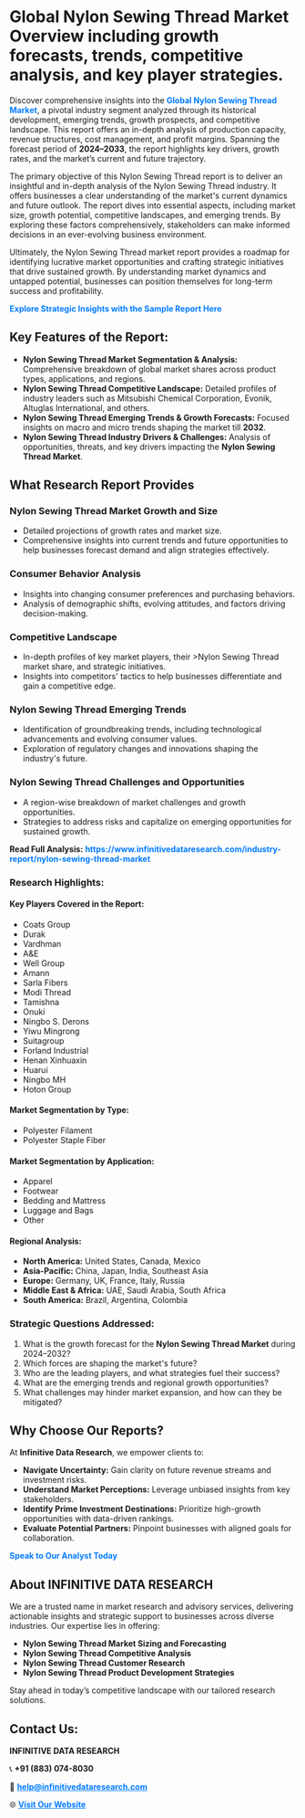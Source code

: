 <h1>Global Nylon Sewing Thread Market Overview including growth forecasts, trends, competitive analysis, and key player strategies.</h1>
<p>
Discover comprehensive insights into the 
<a href="https://www.infinitivedataresearch.com/industry-report/nylon-sewing-thread-market" rel="dofollow" style="color: #007BFF; text-decoration: none;"><strong>Global Nylon Sewing Thread Market</strong></a>, a pivotal industry segment analyzed through its historical development, emerging trends, growth prospects, and competitive landscape. This report offers an in-depth analysis of production capacity, revenue structures, cost management, and profit margins. Spanning the forecast period of <strong>2024–2033</strong>, the report highlights key drivers, growth rates, and the market’s current and future trajectory.
</p>
<p>
The primary objective of this Nylon Sewing Thread report is to deliver an insightful and in-depth analysis of the Nylon Sewing Thread industry. It offers businesses a clear understanding of the market's current dynamics and future outlook. The report dives into essential aspects, including market size, growth potential, competitive landscapes, and emerging trends. By exploring these factors comprehensively, stakeholders can make informed decisions in an ever-evolving business environment.
</p>
<p>
Ultimately, the Nylon Sewing Thread market report provides a roadmap for identifying lucrative market opportunities and crafting strategic initiatives that drive sustained growth. By understanding market dynamics and untapped potential, businesses can position themselves for long-term success and profitability.
</p>
<p>
<a href="https://www.infinitivedataresearch.com/request-sample/reportId=105813" style="color: #007BFF; text-decoration: none;"><strong>Explore Strategic Insights with the Sample Report Here</strong></a>
</p>

<h2>Key Features of the Report:</h2>
<ul>
<li><strong>Nylon Sewing Thread Market Segmentation & Analysis:</strong> Comprehensive breakdown of global market shares across product types, applications, and regions.</li>
<li><strong>Nylon Sewing Thread Competitive Landscape:</strong> Detailed profiles of industry leaders such as Mitsubishi Chemical Corporation, Evonik, Altuglas International, and others.</li>
<li><strong>Nylon Sewing Thread Emerging Trends & Growth Forecasts:</strong> Focused insights on macro and micro trends shaping the market till <strong>2032</strong>.</li>
<li><strong>Nylon Sewing Thread Industry Drivers & Challenges:</strong> Analysis of opportunities, threats, and key drivers impacting the <strong>Nylon Sewing Thread Market</strong>.</li>
</ul>

<h2>What Research Report Provides</h2>
<h3>Nylon Sewing Thread Market Growth and Size</h3>
<ul>
<li>Detailed projections of growth rates and market size.</li>
<li>Comprehensive insights into current trends and future opportunities to help businesses forecast demand and align strategies effectively.</li>
</ul>

<h3>Consumer Behavior Analysis</h3>
<ul>
<li>Insights into changing consumer preferences and purchasing behaviors.</li>
<li>Analysis of demographic shifts, evolving attitudes, and factors driving decision-making.</li>
</ul>

<h3>Competitive Landscape</h3>
<ul>
<li>In-depth profiles of key market players, their >Nylon Sewing Thread market share, and strategic initiatives.</li>
<li>Insights into competitors' tactics to help businesses differentiate and gain a competitive edge.</li>
</ul>

<h3>Nylon Sewing Thread Emerging Trends</h3>
<ul>
<li>Identification of groundbreaking trends, including technological advancements and evolving consumer values.</li>
<li>Exploration of regulatory changes and innovations shaping the industry's future.</li>
</ul>

<h3>Nylon Sewing Thread Challenges and Opportunities</h3>
<ul>
<li>A region-wise breakdown of market challenges and growth opportunities.</li>
<li>Strategies to address risks and capitalize on emerging opportunities for sustained growth.</li>
</ul>
<p><strong>Read Full Analysis:</strong> <a href="https://www.infinitivedataresearch.com/industry-report/nylon-sewing-thread-market" rel="dofollow" style="color: #007BFF; text-decoration: none;"><strong>https://www.infinitivedataresearch.com/industry-report/nylon-sewing-thread-market</strong></a></p>
<h3>Research Highlights:</h3>
<h4>Key Players Covered in the Report:</h4>
<ul><li>Coats Group</li><li>Durak</li><li>Vardhman</li><li>A&amp;E</li><li>Well Group</li><li>Amann</li><li>Sarla Fibers</li><li>Modi Thread</li><li>Tamishna</li><li>Onuki</li><li>Ningbo S. Derons</li><li>Yiwu Mingrong</li><li>Suitagroup</li><li>Forland Industrial</li><li>Henan Xinhuaxin</li><li>Huarui</li><li>Ningbo MH</li><li>Hoton Group</li></ul>
<h4>Market Segmentation by Type:</h4>
<ul><li>Polyester Filament</li><li>Polyester Staple Fiber</li></ul>
<h4>Market Segmentation by Application:</h4>
<ul><li>Apparel</li><li>Footwear</li><li>Bedding and Mattress</li><li>Luggage and Bags</li><li>Other</li></ul>

<h4>Regional Analysis:</h4>
<ul>
<li><strong>North America:</strong> United States, Canada, Mexico</li>
<li><strong>Asia-Pacific:</strong> China, Japan, India, Southeast Asia</li>
<li><strong>Europe:</strong> Germany, UK, France, Italy, Russia</li>
<li><strong>Middle East & Africa:</strong> UAE, Saudi Arabia, South Africa</li>
<li><strong>South America:</strong> Brazil, Argentina, Colombia</li>
</ul>

<h3>Strategic Questions Addressed:</h3>
<ol>
<li>What is the growth forecast for the <strong>Nylon Sewing Thread Market</strong> during 2024–2032?</li>
<li>Which forces are shaping the market's future?</li>
<li>Who are the leading players, and what strategies fuel their success?</li>
<li>What are the emerging trends and regional growth opportunities?</li>
<li>What challenges may hinder market expansion, and how can they be mitigated?</li>
</ol>

<h2>Why Choose Our Reports?</h2>
<p>At <strong>Infinitive Data Research</strong>, we empower clients to:</p>
<ul>
<li><strong>Navigate Uncertainty:</strong> Gain clarity on future revenue streams and investment risks.</li>
<li><strong>Understand Market Perceptions:</strong> Leverage unbiased insights from key stakeholders.</li>
<li><strong>Identify Prime Investment Destinations:</strong> Prioritize high-growth opportunities with data-driven rankings.</li>
<li><strong>Evaluate Potential Partners:</strong> Pinpoint businesses with aligned goals for collaboration.</li>
</ul>
<p><a href="https://www.infinitivedataresearch.com/industry-report/nylon-sewing-thread-market" rel="dofollow" style="color: #007BFF; text-decoration: none;"><strong>Speak to Our Analyst Today</strong></a></p>

<h2>About INFINITIVE DATA RESEARCH</h2>
<p>We are a trusted name in market research and advisory services, delivering actionable insights and strategic support to businesses across diverse industries. Our expertise lies in offering:</p>
<ul>
<li><strong>Nylon Sewing Thread Market Sizing and Forecasting</strong></li>
<li><strong>Nylon Sewing Thread Competitive Analysis</strong></li>
<li><strong>Nylon Sewing Thread Customer Research</strong></li>
<li><strong>Nylon Sewing Thread Product Development Strategies</strong></li>
</ul>
<p>Stay ahead in today’s competitive landscape with our tailored research solutions.</p>

<h2>Contact Us:</h2>
<p><strong>INFINITIVE DATA RESEARCH</strong></p>
<p>📞 <strong>+91 (883) 074-8030</strong></p>
<p>📧 <strong><a href="mailto:help@infinitivedataresearch.com" style="color: #007BFF;">help@infinitivedataresearch.com</a></strong></p>
<p>🌐 <strong><a href="https://www.infinitivedataresearch.com" rel="dofollow" style="color: #007BFF;">Visit Our Website</a></strong></p>